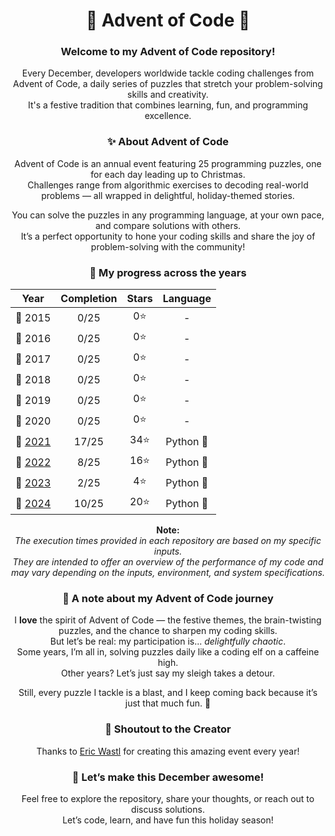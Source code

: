 <div align="center">

# 🎄 Advent of Code 🎄

### Welcome to my Advent of Code repository!

Every December, developers worldwide tackle coding challenges from Advent of Code,
a daily series of puzzles that stretch your problem-solving skills and creativity.<br>
It's a festive tradition that combines learning, fun, and programming excellence.

### ✨ About Advent of Code

Advent of Code is an annual event featuring 25 programming puzzles, one for each day leading up to Christmas.<br>
Challenges range from algorithmic exercises to decoding real-world problems — all wrapped in delightful,
holiday-themed stories.

You can solve the puzzles in any programming language, at your own pace, and compare solutions with others.<br>
It’s a perfect opportunity to hone your coding skills and share the joy of problem-solving with the community!

### 🌟 My progress across the years

|      Year       | Completion | Stars | Language  |
|:---------------:|:----------:|:-----:|:---------:|
|     🎅 2015     |    0/25    |  0⭐   |     -     |
|     🎅 2016     |    0/25    |  0⭐   |     -     |
|     🎅 2017     |    0/25    |  0⭐   |     -     |
|     🎅 2018     |    0/25    |  0⭐   |     -     |
|     🎅 2019     |    0/25    |  0⭐   |     -     |
|     🎅 2020     |    0/25    |  0⭐   |     -     |
| 🎅 [2021](2021) |   17/25    |  34⭐  | Python 🐍 |
| 🎅 [2022](2022) |    8/25    |  16⭐  | Python 🐍 |
| 🎅 [2023](2023) |    2/25    |  4⭐   | Python 🐍 |
| 🎅 [2024](2024) |   10/25    |  20⭐  | Python 🐍 |

**Note:**<br>
*The execution times provided in each repository are based on my specific inputs.<br>
They are intended to offer an overview of the performance of my code and may vary depending on the inputs,
environment, and system specifications.*

### 🌟 A note about my Advent of Code journey

I **love** the spirit of Advent of Code — the festive themes, the brain-twisting puzzles,
and the chance to sharpen my coding skills.<br>
But let’s be real: my participation is... *delightfully chaotic*.<br>
Some years, I’m all in, solving puzzles daily like a coding elf on a caffeine high.<br>
Other years? Let’s just say my sleigh takes a detour.

Still, every puzzle I tackle is a blast, and I keep coming back because it’s just that much fun. 🎄

### 📣 Shoutout to the Creator

Thanks to [Eric Wastl](https://was.tl) for creating this amazing event every year!

### 🌟 Let’s make this December awesome!

Feel free to explore the repository, share your thoughts, or reach out to discuss solutions.<br>
Let’s code, learn, and have fun this holiday season!

</div>